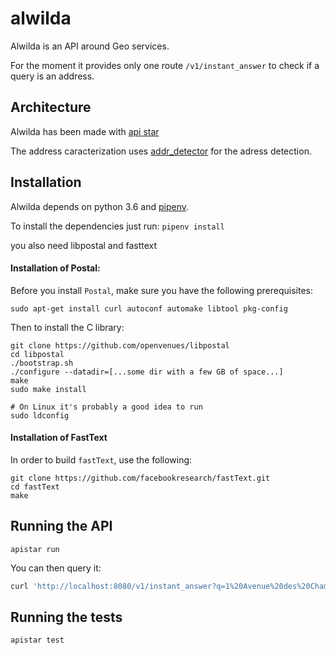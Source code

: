 # alwilda
Alwilda is an API around Geo services.

For the moment it provides only one route `/v1/instant_answer` to check if a query is an address.

## Architecture

Alwilda has been made with [api star](https://github.com/encode/apistar)

The address caracterization uses [addr_detector](https://github.com/rdoume/addr_detector) for the adress detection.

## Installation

Alwilda depends on python 3.6 and [pipenv](https://docs.pipenv.org/).

To install the dependencies just run:
`pipenv install`

you also need libpostal and fasttext

#### Installation of Postal:
Before you install `Postal`, make sure you have the following prerequisites:

    sudo apt-get install curl autoconf automake libtool pkg-config

Then to install the C library:

    git clone https://github.com/openvenues/libpostal
    cd libpostal
    ./bootstrap.sh
    ./configure --datadir=[...some dir with a few GB of space...]
    make
    sudo make install

    # On Linux it's probably a good idea to run
    sudo ldconfig

#### Installation of FastText

In order to build `fastText`, use the following:

    git clone https://github.com/facebookresearch/fastText.git
    cd fastText
    make


## Running the API

`apistar run`

You can then query it:

```bash
curl 'http://localhost:8080/v1/instant_answer?q=1%20Avenue%20des%20Champs-Élysées%20Paris'

```

## Running the tests

`apistar test`
